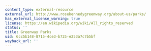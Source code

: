 ```yaml
---
content_type: external-resource
external_url: http://www.rosekennedygreenway.org/about-us/parks/
has_external_license_warning: true
license: https://en.wikipedia.org/wiki/All_rights_reserved
status: ''
title: Greenway Parks
uid: 6cc5b148-8715-4ce3-b725-e253a7c7b5bf
wayback_url: ''
---
```

